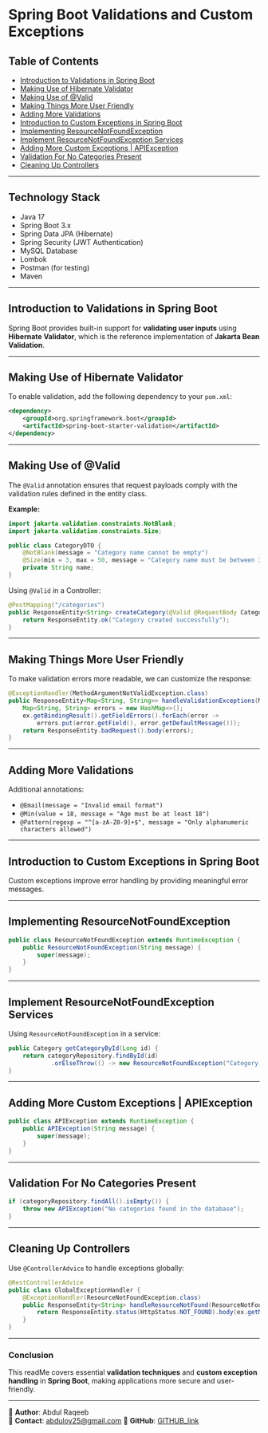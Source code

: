 

# Spring Boot Validations and Custom Exceptions

## Table of Contents

- [Introduction to Validations in Spring Boot](#introduction-to-validations-in-spring-boot)
- [Making Use of Hibernate Validator](#making-use-of-hibernate-validator)
- [Making Use of @Valid](#making-use-of-valid)
- [Making Things More User Friendly](#making-things-more-user-friendly)
- [Adding More Validations](#adding-more-validations)
- [Introduction to Custom Exceptions in Spring Boot](#introduction-to-custom-exceptions-in-spring-boot)
- [Implementing ResourceNotFoundException](#implementing-resourcenotfoundexception)
- [Implement ResourceNotFoundException Services](#implement-resourcenotfoundexception-services)
- [Adding More Custom Exceptions | APIException](#adding-more-custom-exceptions--apiexception)
- [Validation For No Categories Present](#validation-for-no-categories-present)
- [Cleaning Up Controllers](#cleaning-up-controllers)

---

## Technology Stack
- Java 17
- Spring Boot 3.x
- Spring Data JPA (Hibernate)
- Spring Security (JWT Authentication)
- MySQL Database
- Lombok
- Postman (for testing)
- Maven

---

## Introduction to Validations in Spring Boot

Spring Boot provides built-in support for **validating user inputs** using **Hibernate Validator**, which is the reference implementation of **Jakarta Bean Validation**.

---

## Making Use of Hibernate Validator

To enable validation, add the following dependency to your `pom.xml`:

```xml
<dependency>
    <groupId>org.springframework.boot</groupId>
    <artifactId>spring-boot-starter-validation</artifactId>
</dependency>
```

---

## Making Use of @Valid

The `@Valid` annotation ensures that request payloads comply with the validation rules defined in the entity class.

**Example:**

```java
import jakarta.validation.constraints.NotBlank;
import jakarta.validation.constraints.Size;

public class CategoryDTO {
    @NotBlank(message = "Category name cannot be empty")
    @Size(min = 3, max = 50, message = "Category name must be between 3 and 50 characters")
    private String name;
}
```

Using `@Valid` in a Controller:

```java
@PostMapping("/categories")
public ResponseEntity<String> createCategory(@Valid @RequestBody CategoryDTO category) {
    return ResponseEntity.ok("Category created successfully");
}
```

---

## Making Things More User Friendly

To make validation errors more readable, we can customize the response:

```java
@ExceptionHandler(MethodArgumentNotValidException.class)
public ResponseEntity<Map<String, String>> handleValidationExceptions(MethodArgumentNotValidException ex) {
    Map<String, String> errors = new HashMap<>();
    ex.getBindingResult().getFieldErrors().forEach(error ->
        errors.put(error.getField(), error.getDefaultMessage()));
    return ResponseEntity.badRequest().body(errors);
}
```

---

## Adding More Validations

Additional annotations:

- `@Email(message = "Invalid email format")`
- `@Min(value = 18, message = "Age must be at least 18")`
- `@Pattern(regexp = "^[a-zA-Z0-9]+$", message = "Only alphanumeric characters allowed")`

---

## Introduction to Custom Exceptions in Spring Boot

Custom exceptions improve error handling by providing meaningful error messages.

---

## Implementing ResourceNotFoundException

```java
public class ResourceNotFoundException extends RuntimeException {
    public ResourceNotFoundException(String message) {
        super(message);
    }
}
```

---

## Implement ResourceNotFoundException Services

Using `ResourceNotFoundException` in a service:

```java
public Category getCategoryById(Long id) {
    return categoryRepository.findById(id)
            .orElseThrow(() -> new ResourceNotFoundException("Category not found with id: " + id));
}
```

---

## Adding More Custom Exceptions | APIException

```java
public class APIException extends RuntimeException {
    public APIException(String message) {
        super(message);
    }
}
```

---

## Validation For No Categories Present

```java
if (categoryRepository.findAll().isEmpty()) {
    throw new APIException("No categories found in the database");
}
```

---

## Cleaning Up Controllers

Use `@ControllerAdvice` to handle exceptions globally:

```java
@RestControllerAdvice
public class GlobalExceptionHandler {
    @ExceptionHandler(ResourceNotFoundException.class)
    public ResponseEntity<String> handleResourceNotFound(ResourceNotFoundException ex) {
        return ResponseEntity.status(HttpStatus.NOT_FOUND).body(ex.getMessage());
    }
}
```

---

### Conclusion

This readMe covers essential **validation techniques** and **custom exception handling** in **Spring Boot**, making applications more secure and user-friendly.

---

📍 **Author**: Abdul Raqeeb  
📧 **Contact**: abduloy25@gmail.com 
🔗 **GitHub**: [GITHUB_link](https://github.com/Abddev-rqb)
